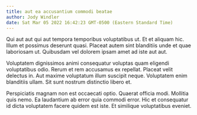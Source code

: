 ```yaml
---
title: aut ea accusantium commodi beatae
author: Jody Windler
date: Sat Mar 05 2022 16:42:23 GMT-0500 (Eastern Standard Time)
---
```

Qui aut aut qui aut tempora temporibus voluptatibus ut. Et et aliquam hic. Illum et possimus deserunt quasi. Placeat autem sint blanditiis unde et quae laboriosam ut. Quibusdam vel dolorem ipsam amet ad iste aut aut.

 Voluptatem dignissimos animi consequatur voluptas quam eligendi voluptatibus odio. Rerum et rem accusamus ex repellat. Placeat velit delectus in. Aut maxime voluptatum illum suscipit neque. Voluptatem enim blanditiis ullam. Sit sunt nostrum distinctio libero et.

 Perspiciatis magnam non est occaecati optio. Quaerat officia modi. Mollitia quis nemo. Ea laudantium ab error quia commodi error. Hic et consequatur id dicta voluptatem facere quidem est iste. Et similique voluptatibus eveniet.